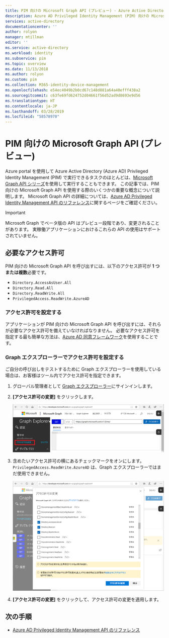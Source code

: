 ```yaml
---
title: PIM 向けの Microsoft Graph API (プレビュー) - Azure Active Directory | Microsoft Docs
description: Azure AD Privileged Identity Management (PIM) 向けの Microsoft Graph API (プレビュー) の使用に関する情報を提供します。
services: active-directory
documentationcenter: ''
author: rolyon
manager: mtillman
editor: ''
ms.service: active-directory
ms.workload: identity
ms.subservice: pim
ms.topic: overview
ms.date: 11/13/2018
ms.author: rolyon
ms.custom: pim
ms.collection: M365-identity-device-management
ms.openlocfilehash: e54ec4049b2b0cd67c148d881a64a40efff438a2
ms.sourcegitcommit: c63fe69fd624752d04661f56d52ad9d8693e9d56
ms.translationtype: HT
ms.contentlocale: ja-JP
ms.lasthandoff: 03/28/2019
ms.locfileid: "58578970"
---
```

# <a name="microsoft-graph-apis-for-pim-preview"></a>PIM 向けの Microsoft Graph API (プレビュー)

Azure portal を使用して Azure Active Directory (Azure AD) Privileged Identity Management (PIM) で実行できるタスクのほとんどは、[Microsoft Graph API シリーズ](https://developer.microsoft.com/graph/docs/concepts/overview)を使用して実行することもできます。 この記事では、PIM 向けの Microsoft Graph API を使用する際のいくつかの重要な概念について説明します。 Microsoft Graph API の詳細については、[Azure AD Privileged Identity Management API のリファレンス](https://developer.microsoft.com/graph/docs/api-reference/beta/resources/privilegedidentitymanagement_root)に関するページをご確認ください。

> [!IMPORTANT]
> Microsoft Graph でベータ版の API はプレビュー段階であり、変更されることがあります。 実稼働アプリケーションにおけるこれらの API の使用はサポートされていません。

## <a name="required-permissions"></a>必要なアクセス許可

PIM 向けの Microsoft Graph API を呼び出すには、以下のアクセス許可が **1 つまたは複数**必要です。

- `Directory.AccessAsUser.All`
- `Directory.Read.All`
- `Directory.ReadWrite.All`
- `PrivilegedAccess.ReadWrite.AzureAD`

### <a name="set-permissions"></a>アクセス許可を設定する

アプリケーションが PIM 向けの Microsoft Graph API を呼び出すには、それらが必要なアクセス許可を備えていなければなりません。 必要なアクセス許可を指定する最も簡単な方法は、[Azure AD 同意フレームワーク](../develop/consent-framework.md)を使用することです。

### <a name="set-permissions-in-graph-explorer"></a>Graph エクスプローラーでアクセス許可を設定する

ご自分の呼び出しをテストするために Graph エクスプローラーを使用している場合は、お客様はツール内でアクセス許可を指定できます。

1. グローバル管理者として [Graph エクスプローラー](https://developer.microsoft.com/graph/graph-explorer)にサインインします。

1. **[アクセス許可の変更]** をクリックします。

    ![Graph エクスプローラー - アクセス許可の変更](./media/pim-apis/graph-explorer.png)

1. 含めたいアクセス許可の横にあるチェックマークをオンにします。 `PrivilegedAccess.ReadWrite.AzureAD` は、Graph エクスプローラーではまだ使用できません。

    ![Graph エクスプローラー - アクセス許可の変更](./media/pim-apis/graph-explorer-modify-permissions.png)

1. **[アクセス許可の変更]** をクリックして、アクセス許可の変更を適用します。

## <a name="next-steps"></a>次の手順

- [Azure AD Privileged Identity Management API のリファレンス](https://developer.microsoft.com/graph/docs/api-reference/beta/resources/privilegedidentitymanagement_root)
